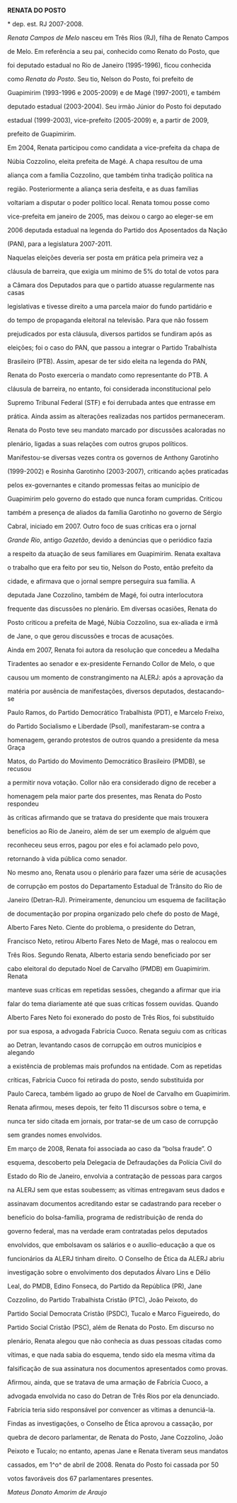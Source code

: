 **RENATA DO POSTO**



\* dep. est. RJ 2007-2008.



*Renata Campos de Melo* nasceu em Três Rios (RJ), filha de Renato Campos

de Melo. Em referência a seu pai, conhecido como Renato do Posto, que

foi deputado estadual no Rio de Janeiro (1995-1996), ficou conhecida

como *Renata do Posto*. Seu tio, Nelson do Posto, foi prefeito de

Guapimirim (1993-1996 e 2005-2009) e de Magé (1997-2001), e também

deputado estadual (2003-2004). Seu irmão Júnior do Posto foi deputado

estadual (1999-2003), vice-prefeito (2005-2009) e, a partir de 2009,

prefeito de Guapimirim.



Em 2004, Renata participou como candidata a vice-prefeita da chapa de

Núbia Cozzolino, eleita prefeita de Magé. A chapa resultou de uma

aliança com a família Cozzolino, que também tinha tradição política na

região. Posteriormente a aliança seria desfeita, e as duas famílias

voltariam a disputar o poder político local. Renata tomou posse como

vice-prefeita em janeiro de 2005, mas deixou o cargo ao eleger-se em

2006 deputada estadual na legenda do Partido dos Aposentados da Nação

(PAN), para a legislatura 2007-2011.



Naquelas eleições deveria ser posta em prática pela primeira vez a

cláusula de barreira, que exigia um mínimo de 5% do total de votos para

a Câmara dos Deputados para que o partido atuasse regularmente nas casas

legislativas e tivesse direito a uma parcela maior do fundo partidário e

do tempo de propaganda eleitoral na televisão. Para que não fossem

prejudicados por esta cláusula, diversos partidos se fundiram após as

eleições; foi o caso do PAN, que passou a integrar o Partido Trabalhista

Brasileiro (PTB). Assim, apesar de ter sido eleita na legenda do PAN,

Renata do Posto exerceria o mandato como representante do PTB. A

cláusula de barreira, no entanto, foi considerada inconstitucional pelo

Supremo Tribunal Federal (STF) e foi derrubada antes que entrasse em

prática. Ainda assim as alterações realizadas nos partidos permaneceram.



Renata do Posto teve seu mandato marcado por discussões acaloradas no

plenário, ligadas a suas relações com outros grupos políticos.

Manifestou-se diversas vezes contra os governos de Anthony Garotinho

(1999-2002) e Rosinha Garotinho (2003-2007), criticando ações praticadas

pelos ex-governantes e citando promessas feitas ao município de

Guapimirim pelo governo do estado que nunca foram cumpridas. Criticou

também a presença de aliados da família Garotinho no governo de Sérgio

Cabral, iniciado em 2007. Outro foco de suas críticas era o jornal

*Grande Rio*, antigo *Gazetão*, devido a denúncias que o periódico fazia

a respeito da atuação de seus familiares em Guapimirim. Renata exaltava

o trabalho que era feito por seu tio, Nelson do Posto, então prefeito da

cidade, e afirmava que o jornal sempre perseguira sua família. A

deputada Jane Cozzolino, também de Magé, foi outra interlocutora

frequente das discussões no plenário. Em diversas ocasiões, Renata do

Posto criticou a prefeita de Magé, Núbia Cozzolino, sua ex-aliada e irmã

de Jane, o que gerou discussões e trocas de acusações.



Ainda em 2007, Renata foi autora da resolução que concedeu a Medalha

Tiradentes ao senador e ex-presidente Fernando Collor de Melo, o que

causou um momento de constrangimento na ALERJ: após a aprovação da

matéria por ausência de manifestações, diversos deputados, destacando-se

Paulo Ramos, do Partido Democrático Trabalhista (PDT), e Marcelo Freixo,

do Partido Socialismo e Liberdade (Psol), manifestaram-se contra a

homenagem, gerando protestos de outros quando a presidente da mesa Graça

Matos, do Partido do Movimento Democrático Brasileiro (PMDB), se recusou

a permitir nova votação. Collor não era considerado digno de receber a

homenagem pela maior parte dos presentes, mas Renata do Posto respondeu

às críticas afirmando que se tratava do presidente que mais trouxera

benefícios ao Rio de Janeiro, além de ser um exemplo de alguém que

reconheceu seus erros, pagou por eles e foi aclamado pelo povo,

retornando à vida pública como senador.



No mesmo ano, Renata usou o plenário para fazer uma série de acusações

de corrupção em postos do Departamento Estadual de Trânsito do Rio de

Janeiro (Detran-RJ). Primeiramente, denunciou um esquema de facilitação

de documentação por propina organizado pelo chefe do posto de Magé,

Alberto Fares Neto. Ciente do problema, o presidente do Detran,

Francisco Neto, retirou Alberto Fares Neto de Magé, mas o realocou em

Três Rios. Segundo Renata, Alberto estaria sendo beneficiado por ser

cabo eleitoral do deputado Noel de Carvalho (PMDB) em Guapimirim. Renata

manteve suas críticas em repetidas sessões, chegando a afirmar que iria

falar do tema diariamente até que suas críticas fossem ouvidas. Quando

Alberto Fares Neto foi exonerado do posto de Três Rios, foi substituído

por sua esposa, a advogada Fabrícia Cuoco. Renata seguiu com as críticas

ao Detran, levantando casos de corrupção em outros municípios e alegando

a existência de problemas mais profundos na entidade. Com as repetidas

críticas, Fabrícia Cuoco foi retirada do posto, sendo substituída por

Paulo Careca, também ligado ao grupo de Noel de Carvalho em Guapimirim.

Renata afirmou, meses depois, ter feito 11 discursos sobre o tema, e

nunca ter sido citada em jornais, por tratar-se de um caso de corrupção

sem grandes nomes envolvidos.



Em março de 2008, Renata foi associada ao caso da “bolsa fraude”. O

esquema, descoberto pela Delegacia de Defraudações da Polícia Civil do

Estado do Rio de Janeiro, envolvia a contratação de pessoas para cargos

na ALERJ sem que estas soubessem; as vítimas entregavam seus dados e

assinavam documentos acreditando estar se cadastrando para receber o

benefício do bolsa-família, programa de redistribuição de renda do

governo federal, mas na verdade eram contratadas pelos deputados

envolvidos, que embolsavam os salários e o auxílio-educação a que os

funcionários da ALERJ tinham direito. O Conselho de Ética da ALERJ abriu

investigação sobre o envolvimento dos deputados Álvaro Lins e Délio

Leal, do PMDB, Edino Fonseca, do Partido da República (PR), Jane

Cozzolino, do Partido Trabalhista Cristão (PTC), João Peixoto, do

Partido Social Democrata Cristão (PSDC), Tucalo e Marco Figueiredo, do

Partido Social Cristão (PSC), além de Renata do Posto. Em discurso no

plenário, Renata alegou que não conhecia as duas pessoas citadas como

vítimas, e que nada sabia do esquema, tendo sido ela mesma vítima da

falsificação de sua assinatura nos documentos apresentados como provas.

Afirmou, ainda, que se tratava de uma armação de Fabrícia Cuoco, a

advogada envolvida no caso do Detran de Três Rios por ela denunciado.

Fabrícia teria sido responsável por convencer as vítimas a denunciá-la.

Findas as investigações, o Conselho de Ética aprovou a cassação, por

quebra de decoro parlamentar, de Renata do Posto, Jane Cozzolino, João

Peixoto e Tucalo; no entanto, apenas Jane e Renata tiveram seus mandatos

cassados, em 1^o^ de abril de 2008. Renata do Posto foi cassada por 50

votos favoráveis dos 67 parlamentares presentes.



*Mateus Donato Amorim de Araujo*



